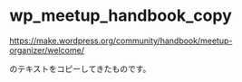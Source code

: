 # wp_meetup_handbook_copy

https://make.wordpress.org/community/handbook/meetup-organizer/welcome/

のテキストをコピーしてきたものです。
